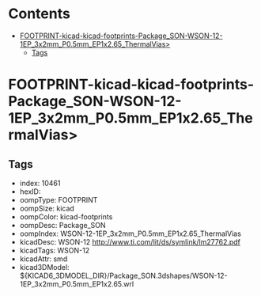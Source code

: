 



Contents
========

* [FOOTPRINT-kicad-kicad-footprints-Package_SON-WSON-12-1EP_3x2mm_P0.5mm_EP1x2.65_ThermalVias>](#footprint-kicad-kicad-footprints-package_son-wson-12-1ep_3x2mm_p05mm_ep1x265_thermalvias)
	* [Tags](#tags)

# FOOTPRINT-kicad-kicad-footprints-Package_SON-WSON-12-1EP_3x2mm_P0.5mm_EP1x2.65_ThermalVias>

## Tags

- index: 10461
- hexID: 
- oompType: FOOTPRINT
- oompSize: kicad
- oompColor: kicad-footprints
- oompDesc: Package_SON
- oompIndex: WSON-12-1EP_3x2mm_P0.5mm_EP1x2.65_ThermalVias
- kicadDesc: WSON-12 http://www.ti.com/lit/ds/symlink/lm27762.pdf
- kicadTags: WSON-12
- kicadAttr: smd
- kicad3DModel: ${KICAD6_3DMODEL_DIR}/Package_SON.3dshapes/WSON-12-1EP_3x2mm_P0.5mm_EP1x2.65.wrl
